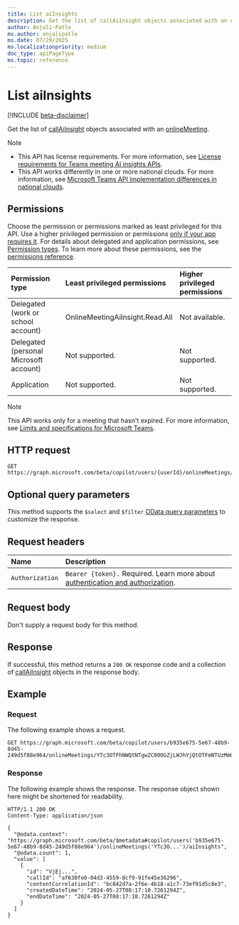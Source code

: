 ```yaml
---
title: List aiInsights
description: Get the list of callAiInsight objects associated with an onlineMeeting.
author: Anjali-Patle
ms.author: anjalipatle
ms.date: 07/29/2025
ms.localizationpriority: medium
doc_type: apiPageType
ms.topic: reference
---
```


# List aiInsights

<!-- markdownlint-disable MD024 -->
<!-- cSpell:ignore Anjali-Patle anjalipatle -->

[!INCLUDE [beta-disclaimer](../includes/beta-disclaimer.md)]

Get the list of [callAiInsight](resources/callaiinsight.md) objects associated with an [onlineMeeting](/graph/api/resources/onlinemeeting).

> [!NOTE]
>
> - This API has license requirements. For more information, see [License requirements for Teams meeting AI insights APIs](/graph/teams-licenses#license-requirements-for-teams-meeting-ai-insights-apis).
> - This API works differently in one or more national clouds. For more information, see [Microsoft Teams API implementation differences in national clouds](/graph/teamwork-national-cloud-differences).

## Permissions

Choose the permission or permissions marked as least privileged for this API. Use a higher privileged permission or permissions [only if your app requires it](/graph/permissions-overview#best-practices-for-using-microsoft-graph-permissions). For details about delegated and application permissions, see [Permission types](/graph/permissions-overview#permission-types). To learn more about these permissions, see the [permissions reference](/graph/permissions-reference).

| Permission type                        | Least privileged permissions    | Higher privileged permissions |
|:---------------------------------------|:--------------------------------|:------------------------------|
| Delegated (work or school account)     | OnlineMeetingAiInsight.Read.All | Not available.                |
| Delegated (personal Microsoft account) | Not supported.                  | Not supported.                |
| Application                            | Not supported.                  | Not supported.                |

> [!NOTE]
> This API works only for a meeting that hasn't expired. For more information, see [Limits and specifications for Microsoft Teams](/microsoftteams/limits-specifications-teams#meeting-expiration).

## HTTP request

``` http
GET https://graph.microsoft.com/beta/copilot/users/{userId}/onlineMeetings/{onlineMeetingId}/aiInsights
```

## Optional query parameters

This method supports the `$select` and `$filter` [OData query parameters](/graph/query-parameters) to customize the response.

## Request headers

| Name            | Description                                                                                                |
|:----------------|:-----------------------------------------------------------------------------------------------------------|
| `Authorization` |`Bearer {token}.` Required. Learn more about [authentication and authorization](/graph/auth/auth-concepts). |

## Request body

Don't supply a request body for this method.

## Response

If successful, this method returns a `200 OK` response code and a collection of [callAiInsight](resources/callaiinsight.md) objects in the response body.

## Example

### Request

The following example shows a request.

``` http
GET https://graph.microsoft.com/beta/copilot/users/b935e675-5e67-48b9-8d45-249d5f88e964/onlineMeetings/YTc3OTFhNWQtNTgwZC00OGZjLWJhYjQtOTFmNTUzMmU4MzEyqMCoqMTk6bWVldGluZ19ZbU0zTnpJNU9USXRZakU0WlMwME1tUTNMVGt6TVRRdFkyWm1PRGRtWmpsaVptRTNAdGhyZWFkLnYy/aiInsights
```

### Response

The following example shows the response. The response object shown here might be shortened for readability.

``` http
HTTP/1.1 200 OK
Content-Type: application/json

{
  "@odata.context": "https://graph.microsoft.com/beta/$metadata#copilot/users('b935e675-5e67-48b9-8d45-249d5f88e964')/onlineMeetings('YTc3O...')/aiInsights",
  "@odata.count": 1,
  "value": [
    {
      "id": "VjEj...",
      "callId": "af630fe0-04d3-4559-8cf9-91fe45e36296",
      "contentCorrelationId": "bc842d7a-2f6e-4b18-a1c7-73ef91d5c8e3",
      "createdDateTime": "2024-05-27T08:17:10.7261294Z",
      "endDateTime": "2024-05-27T08:17:10.7261294Z"
    }
  ]
}
```
